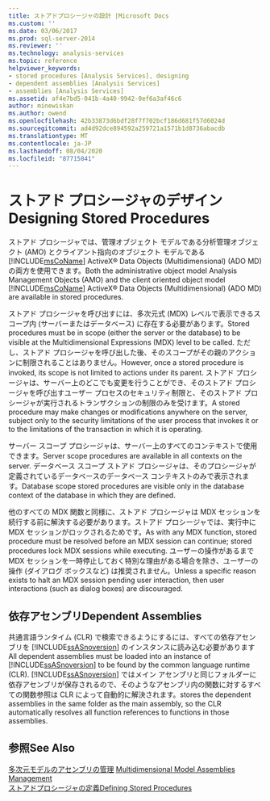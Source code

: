 ```yaml
---
title: ストアドプロシージャの設計 |Microsoft Docs
ms.custom: ''
ms.date: 03/06/2017
ms.prod: sql-server-2014
ms.reviewer: ''
ms.technology: analysis-services
ms.topic: reference
helpviewer_keywords:
- stored procedures [Analysis Services], designing
- dependent assemblies [Analysis Services]
- assemblies [Analysis Services]
ms.assetid: af4e7bd5-041b-4a40-9942-0ef6a3af46c6
author: minewiskan
ms.author: owend
ms.openlocfilehash: 42b33873d6bdf28f7f702bcf186d681f57d6024d
ms.sourcegitcommit: ad4d92dce894592a259721a1571b1d8736abacdb
ms.translationtype: MT
ms.contentlocale: ja-JP
ms.lasthandoff: 08/04/2020
ms.locfileid: "87715841"
---
```

# <a name="designing-stored-procedures"></a><span data-ttu-id="435ce-102">ストアド プロシージャのデザイン</span><span class="sxs-lookup"><span data-stu-id="435ce-102">Designing Stored Procedures</span></span>
  <span data-ttu-id="435ce-103">ストアド プロシージャでは、管理オブジェクト モデルである分析管理オブジェクト (AMO) とクライアント指向のオブジェクト モデルである [!INCLUDE[msCoName](../../includes/msconame-md.md)] ActiveX&#xAE; Data Objects (Multidimensional) (ADO MD) の両方を使用できます。</span><span class="sxs-lookup"><span data-stu-id="435ce-103">Both the administrative object model Analysis Management Objects (AMO) and the client oriented object model [!INCLUDE[msCoName](../../includes/msconame-md.md)] ActiveX® Data Objects (Multidimensional) (ADO MD) are available in stored procedures.</span></span>  
  
 <span data-ttu-id="435ce-104">ストアド プロシージャを呼び出すには、多次元式 (MDX) レベルで表示できるスコープ内 (サーバーまたはデータベース) に存在する必要があります。</span><span class="sxs-lookup"><span data-stu-id="435ce-104">Stored procedures must be in scope (either the server or the database) to be visible at the Multidimensional Expressions (MDX) level to be called.</span></span> <span data-ttu-id="435ce-105">ただし、ストアド プロシージャを呼び出した後、そのスコープがその親のアクションに制限されることはありません。</span><span class="sxs-lookup"><span data-stu-id="435ce-105">However, once a stored procedure is invoked, its scope is not limited to actions under its parent.</span></span> <span data-ttu-id="435ce-106">ストアド プロシージャは、サーバー上のどこでも変更を行うことができ、そのストアド プロシージャを呼び出すユーザー プロセスのセキュリティ制限と、そのストアド プロシージャが実行されるトランザクションの制限のみを受けます。</span><span class="sxs-lookup"><span data-stu-id="435ce-106">A stored procedure may make changes or modifications anywhere on the server, subject only to the security limitations of the user process that invokes it or to the limitations of the transaction in which it is operating.</span></span>  
  
 <span data-ttu-id="435ce-107">サーバー スコープ プロシージャは、サーバー上のすべてのコンテキストで使用できます。</span><span class="sxs-lookup"><span data-stu-id="435ce-107">Server scope procedures are available in all contexts on the server.</span></span> <span data-ttu-id="435ce-108">データベース スコープ ストアド プロシージャは、そのプロシージャが定義されているデータベースのデータベース コンテキストのみで表示されます。</span><span class="sxs-lookup"><span data-stu-id="435ce-108">Database scope stored procedures are visible only in the database context of the database in which they are defined.</span></span>  
  
 <span data-ttu-id="435ce-109">他のすべての MDX 関数と同様に、ストアド プロシージャは MDX セッションを続行する前に解決する必要があります。ストアド プロシージャでは、実行中に MDX セッションがロックされるためです。</span><span class="sxs-lookup"><span data-stu-id="435ce-109">As with any MDX function, stored procedure must be resolved before an MDX session can continue; stored procedures lock MDX sessions while executing.</span></span> <span data-ttu-id="435ce-110">ユーザーの操作があるまで MDX セッションを一時停止しておく特別な理由がある場合を除き、ユーザーの操作 (ダイアログ ボックスなど) は推奨されません。</span><span class="sxs-lookup"><span data-stu-id="435ce-110">Unless a specific reason exists to halt an MDX session pending user interaction, then user interactions (such as dialog boxes) are discouraged.</span></span>  
  
## <a name="dependent-assemblies"></a><span data-ttu-id="435ce-111">依存アセンブリ</span><span class="sxs-lookup"><span data-stu-id="435ce-111">Dependent Assemblies</span></span>  
 <span data-ttu-id="435ce-112">共通言語ランタイム (CLR) で検索できるようにするには、すべての依存アセンブリを [!INCLUDE[ssASnoversion](../../includes/ssasnoversion-md.md)] のインスタンスに読み込む必要があります</span><span class="sxs-lookup"><span data-stu-id="435ce-112">All dependent assemblies must be loaded into an instance of [!INCLUDE[ssASnoversion](../../includes/ssasnoversion-md.md)] to be found by the common language runtime (CLR).</span></span> [!INCLUDE[ssASnoversion](../../includes/ssasnoversion-md.md)] <span data-ttu-id="435ce-113">ではメイン アセンブリと同じフォルダーに依存アセンブリが保存されるので、そのようなアセンブリ内の関数に対するすべての関数参照は CLR によって自動的に解決されます。</span><span class="sxs-lookup"><span data-stu-id="435ce-113">stores the dependent assemblies in the same folder as the main assembly, so the CLR automatically resolves all function references to functions in those assemblies.</span></span>  
  
## <a name="see-also"></a><span data-ttu-id="435ce-114">参照</span><span class="sxs-lookup"><span data-stu-id="435ce-114">See Also</span></span>  
 <span data-ttu-id="435ce-115">[多次元モデルのアセンブリの管理](../multidimensional-models/multidimensional-model-assemblies-management.md) </span><span class="sxs-lookup"><span data-stu-id="435ce-115">[Multidimensional Model Assemblies Management](../multidimensional-models/multidimensional-model-assemblies-management.md) </span></span>  
 [<span data-ttu-id="435ce-116">ストアドプロシージャの定義</span><span class="sxs-lookup"><span data-stu-id="435ce-116">Defining Stored Procedures</span></span>](../multidimensional-models-extending-olap-stored-procedures/defining-stored-procedures.md)  
  
  
